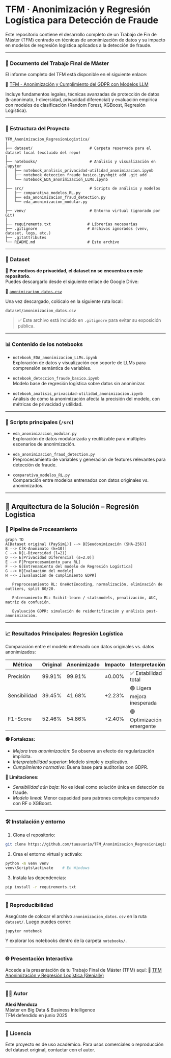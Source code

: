 
# TFM · Anonimización y Regresión Logística para Detección de Fraude

Este repositorio contiene el desarrollo completo de un Trabajo de Fin de Máster (TFM) centrado en técnicas de anonimización de datos y su impacto en modelos de regresión logística aplicados a la detección de fraude.

---


### 📄 Documento del Trabajo Final de Máster

El informe completo del TFM está disponible en el siguiente enlace:

📎 [TFM - Anonimización y Cumplimiento del GDPR con Modelos LLM](https://drive.google.com/drive/folders/1bU1SSvt7IW3EzleY2cjp6QdY42P9pYrP)

Incluye fundamentos legales, técnicas avanzadas de protección de datos (k-anonimato, l-diversidad, privacidad diferencial) y evaluación empírica con modelos de clasificación (Random Forest, XGBoost, Regresión Logística).


---

### 📂 Estructura del Proyecto

```
TFM_Anonimizacion_RegresionLogistica/
│
├── dataset/                         # Carpeta reservada para el dataset local (excluido del repo)
│
├── notebooks/                       # Análisis y visualización en Jupyter
│   ├── notebook_analisis_privacidad-utilidad_anonimizacion.ipynb
│   ├── notebook_deteccion_fraude_basico.ipynbgit add .git add .
│   └── notebook_EDA_anonimizacion_LLMs.ipynb
│
├── src/                             # Scripts de análisis y modelos
│   ├── comparativa_modelos_RL.py
│   ├── eda_anonimizacion_fraud_detection.py
│   └── eda_anonimizacion_modular.py
│
├── venv/                            # Entorno virtual (ignorado por Git)
│
├── requirements.txt                # Librerías necesarias
├── .gitignore                      # Archivos ignorados (venv, dataset, logs, etc.)
├── .gitattributes
└── README.md                       # Este archivo
```

---

### 📁 Dataset

🔐 **Por motivos de privacidad, el dataset no se encuentra en este repositorio.**  
Puedes descargarlo desde el siguiente enlace de Google Drive:

📎 [`anonimizacion_datos.csv`](https://drive.google.com/drive/u/0/folders/15hNc2cTtTDilX9EkOmLgEerf5v53ZScB)

Una vez descargado, colócalo en la siguiente ruta local:

```
dataset/anonimizacion_datos.csv
```

> ✅ Este archivo está incluido en `.gitignore` para evitar su exposición pública.

---

### 📊 Contenido de los notebooks

- `notebook_EDA_anonimizacion_LLMs.ipynb`  
  Exploración de datos y visualización con soporte de LLMs para comprensión semántica de variables.

- `notebook_deteccion_fraude_basico.ipynb`  
  Modelo base de regresión logística sobre datos sin anonimizar.

- `notebook_analisis_privacidad-utilidad_anonimizacion.ipynb`  
  Análisis de cómo la anonimización afecta la precisión del modelo, con métricas de privacidad y utilidad.

---

### 🧠 Scripts principales (`/src`)

- `eda_anonimizacion_modular.py`  
  Exploración de datos modularizada y reutilizable para múltiples escenarios de anonimización.

- `eda_anonimizacion_fraud_detection.py`  
  Preprocesamiento de variables y generación de features relevantes para detección de fraude.

- `comparativa_modelos_RL.py`  
  Comparación entre modelos entrenados con datos originales vs. anonimizados.
---

## 🧠 Arquitectura de la Solución – Regresión Logística

### 🔁 Pipeline de Procesamiento

 ```mermaid
 graph TD
 A[Dataset original (PaySim1)] --> B[Seudonimización (SHA-256)]
 B --> C[K-Anonimato (k=10)]
 C --> D[L-Diversidad (l=2)]
 D --> E[Privacidad Diferencial (ε=2.0)]
 E --> F[Preprocesamiento para RL]
 F --> G[Entrenamiento del modelo de Regresión Logística]
 G --> H[Evaluación del modelo]
 H --> I[Evaluación de cumplimiento GDPR]

    Preprocesamiento RL: OneHotEncoding, normalización, eliminación de outliers, split 80/20.

    Entrenamiento RL: Scikit-learn / statsmodels, penalización, AUC, matriz de confusión.

    Evaluación GDPR: simulación de reidentificación y análisis post-anonimización.
 ```
 
---
### 📈 Resultados Principales: Regresión Logística

Comparación entre el modelo entrenado con datos originales vs. datos anonimizados:

| Métrica      | Original | Anonimizado | Impacto  | Interpretación            |
|-------------|----------|-------------|----------|---------------------------|
| Precisión   | 99.91%   | 99.91%      | ±0.00%   | ✅ Estabilidad total       |
| Sensibilidad| 39.45%   | 41.68%      | +2.23%   | 🟢 Ligera mejora inesperada |
| F1-Score    | 52.46%   | 54.86%      | +2.40%   | 🟢 Optimización emergente |

**🟢 Fortalezas:**

- *Mejora tras anonimización*: Se observa un efecto de regularización implícita.
- *Interpretabilidad superior*: Modelo simple y explicativo.
- *Cumplimiento normativo*: Buena base para auditorías con GDPR.

**🔴 Limitaciones:**

- *Sensibilidad aún baja*: No es ideal como solución única en detección de fraude.
- *Modelo lineal*: Menor capacidad para patrones complejos comparado con RF o XGBoost.


---
### 🛠️ Instalación y entorno

1. Clona el repositorio:

```bash
git clone https://github.com/tuusuario/TFM_Anonimizacion_RegresionLogistica.git
```

2. Crea el entorno virtual y actívalo:

```bash
python -m venv venv
venv\Scripts\activate    # En Windows
```

3. Instala las dependencias:

```bash
pip install -r requirements.txt
```

---

### 🧪 Reproducibilidad

Asegúrate de colocar el archivo `anonimizacion_datos.csv` en la ruta `dataset/`. Luego puedes correr:

```bash
jupyter notebook
```

Y explorar los notebooks dentro de la carpeta `notebooks/`.

---
### 🌐 Presentación Interactiva

Accede a la presentación de tu Trabajo Final de Máster (TFM) aquí:
🔗 [TFM Anonimización y Regresión Logística (Genially)](https://view.genially.com/68598996c8dfe8efb400f768/interactive-content-tfmanonimizacion)

---

### 👨‍🔬 Autor

**Alexi Mendoza**  
Máster en Big Data & Business Intelligence  
TFM defendido en junio 2025

---

### 📜 Licencia

Este proyecto es de uso académico. Para usos comerciales o reproducción del dataset original, contactar con el autor.
